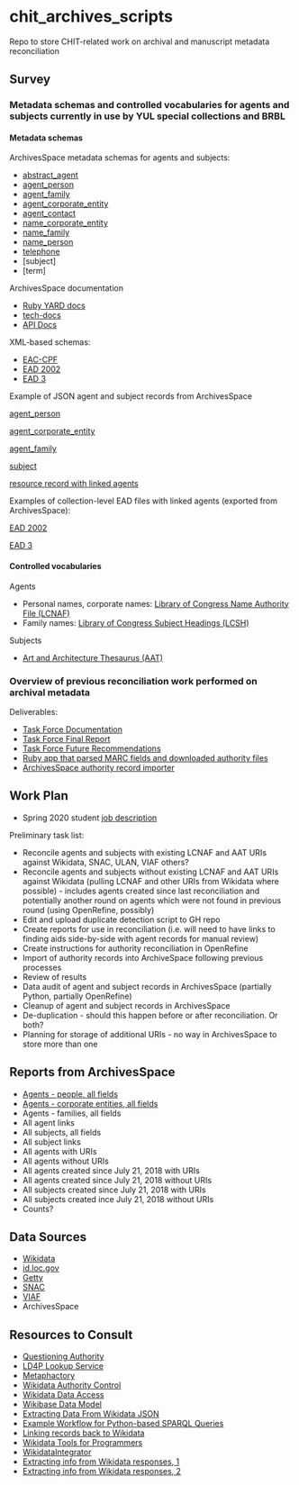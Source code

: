 # chit_archives_scripts

Repo to store CHIT-related work on archival and manuscript metadata reconciliation

## Survey

### Metadata schemas and controlled vocabularies for agents and subjects currently in use by YUL special collections and BRBL

#### Metadata schemas

ArchivesSpace metadata schemas for agents and subjects:

* [abstract_agent](https://github.com/archivesspace/archivesspace/blob/master/common/schemas/abstract_agent.rb)
* [agent_person](https://github.com/archivesspace/archivesspace/blob/master/common/schemas/agent_person.rb)
* [agent_family](https://github.com/archivesspace/archivesspace/blob/master/common/schemas/agent_family.rb)
* [agent_corporate_entity](https://github.com/archivesspace/archivesspace/blob/master/common/schemas/agent_corporate_entity.rb)
* [agent_contact](https://github.com/archivesspace/archivesspace/blob/master/common/schemas/agent_contact.rb)
* [name_corporate_entity](https://github.com/archivesspace/archivesspace/blob/master/common/schemas/name_corporate_entity.rb)
* [name_family](https://github.com/archivesspace/archivesspace/blob/master/common/schemas/name_family.rb)
* [name_person](https://github.com/archivesspace/archivesspace/blob/master/common/schemas/name_person.rb)
* [telephone](https://github.com/archivesspace/archivesspace/blob/master/common/schemas/telephone.rb)
* [subject]
* [term]

ArchivesSpace documentation

* [Ruby YARD docs](http://archivesspace.github.io/archivesspace/doc/)
* [tech-docs](https://github.com/archivesspace/tech-docs)
* [API Docs](http://archivesspace.github.io/archivesspace/api/)


XML-based schemas:

* [EAC-CPF](https://eac.staatsbibliothek-berlin.de/schemata-and-tag-library/)
* [EAD 2002](https://www.loc.gov/ead/eadschema.html)
* [EAD 3](https://www.loc.gov/ead/EAD3taglib/index.html)

Example of JSON agent and subject records from ArchivesSpace

[agent_person](record_examples/agent_person.json)

[agent_corporate_entity](agent_corporate_entity.json)

[agent_family](agent_family.json)

[subject](subject.json)

[resource record with linked agents](resource_with_links.json)

Examples of collection-level EAD files with linked agents (exported from ArchivesSpace):

[EAD 2002](/record_examples/ead_2002.xml)

[EAD 3](/record_examples/ead_3.xml)

#### Controlled vocabularies

Agents

* Personal names, corporate names: [Library of Congress Name Authority File (LCNAF)](http://id.loc.gov/authorities/names.html)
* Family names: [Library of Congress Subject Headings (LCSH)](http://id.loc.gov/authorities/subjects.html)

Subjects

* [Art and Architecture Thesaurus (AAT)](https://www.getty.edu/research/tools/vocabularies/aat/index.html)

### Overview of previous reconciliation work performed on archival metadata

Deliverables:

* [Task Force Documentation](https://drive.google.com/drive/u/0/folders/0B7qoM_riUwnbMDBtZGpMZEQtbVk)
* [Task Force Final Report](https://docs.google.com/document/d/118o923PDYmTeP_0Xb74wxVUfTOzeLdKGQpdMCjnJf4Y/edit)
* [Task Force Future Recommendations](https://docs.google.com/document/d/1mz8-K8sjCxkx9wf8m6fNkBTQ9pM6F48qyfG9EELq9_I/edit)
* [Ruby app that parsed MARC fields and downloaded authority files](https://github.com/mark-cooper/authorizer)
* [ArchivesSpace authority record importer](https://github.com/lyrasis/aspace-importer)

## Work Plan

* Spring 2020 student [job description](https://docs.google.com/document/d/1C8zBbFWC9V2N3Hs4lHZyrkhrIebDun6eDEtnj39Y8ts/edit)

Preliminary task list:

* Reconcile agents and subjects with existing LCNAF and AAT URIs against Wikidata, SNAC, ULAN, VIAF others?
* Reconcile agents and subjects without existing LCNAF and AAT URIs against Wikidata (pulling LCNAF and other URIs from Wikidata where possible) - includes agents created since last reconciliation and potentially another round on agents which were not found in previous round (using OpenRefine, possibly)
* Edit and upload duplicate detection script to GH repo
* Create reports for use in reconciliation (i.e. will need to have links to finding aids side-by-side with agent records for manual review)
* Create instructions for authority reconciliation in OpenRefine
* Import of authority records into ArchiveSpace following previous processes
* Review of results
* Data audit of agent and subject records in ArchivesSpace (partially Python, partially OpenRefine)
* Cleanup of agent and subject records in ArchivesSpace
* De-duplication - should this happen before or after reconciliation. Or both?
* Planning for storage of additional URIs - no way in ArchivesSpace to store more than one

## Reports from ArchivesSpace

* [Agents - people, all fields](/archivesspace_sql_queries/agent_person_data.sql)
* [Agents - corporate entities, all fields](/archivesspace_sql_queries/agent_corporate_entity_data)
* Agents - families, all fields
* All agent links
* All subjects, all fields
* All subject links
* All agents with URIs
* All agents without URIs
* All agents created since July 21, 2018 with URIs
* All agents created since July 21, 2018 without URIs
* All subjects created since July 21, 2018 with URIs
* All subjects created ince July 21, 2018 without URIs
* Counts?

## Data Sources

* [Wikidata](https://www.wikidata.org/wiki/Wikidata:Data_access)
* [id.loc.gov](http://id.loc.gov/)
* [Getty](https://www.getty.edu/research/tools/vocabularies/lod/)
* [SNAC](https://snaccooperative.org/?command=api_help)
* [VIAF](https://www.oclc.org/developer/develop/web-services/viaf.en.html)
* ArchivesSpace

## Resources to Consult

* [Questioning Authority](https://github.com/samvera/questioning_authority#what-does-this-do)
* [LD4P Lookup Service](https://lookup.ld4l.org/)
* [Metaphactory](https://www.metaphacts.com/product)
* [Wikidata Authority Control](https://www.wikidata.org/wiki/Wikidata:WikiProject_Authority_control)
* [Wikidata Data Access](https://www.wikidata.org/wiki/Wikidata:Data_access#MediaWiki_API)
* [Wikibase Data Model](https://www.mediawiki.org/wiki/Wikibase/DataModel/JSON#Example_)
* [Extracting Data From Wikidata JSON](https://stackoverflow.com/questions/46383784/wikidata-get-all-properties-with-labels-and-values-of-an-item)
* [Example Workflow for Python-based SPARQL Queries](https://towardsdatascience.com/questions-96667b06af5)
* [Linking records back to Wikidata](https://www.research-collection.ethz.ch/bitstream/handle/20.500.11850/393724/Dokumentation_P485_Import.pdf?sequence=1&isAllowed=y)
* [Wikidata Tools for Programmers](https://www.wikidata.org/wiki/Wikidata:Tools/For_programmers)
* [WikidataIntegrator](https://github.com/SuLab/WikidataIntegrator)
* [Extracting info from Wikidata responses, 1](https://stackoverflow.com/questions/38906932/how-to-programmatically-get-all-available-information-from-a-wikidata-entity)
* [Extracting info from Wikidata responses, 2](https://stackoverflow.com/questions/31266398/getting-readable-results-from-wikidata/31290824
)

